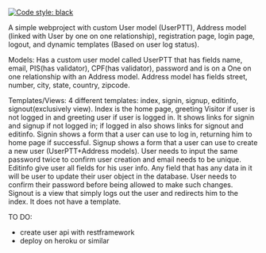[![Code style: black](https://img.shields.io/badge/code%20style-black-000000.svg)](https://github.com/psf/black)

A simple webproject with custom User model (UserPTT), Address model (linked with User by one on one relationship), registration page, login page, logout, and dynamic templates (Based on user log status).

Models:
Has a custom user model called UserPTT that has fields name, email, PIS(has validator), CPF(has validator), password and is on a One on one relationship with an Address model.
Address model has fields street, number, city, state, country, zipcode.

Templates/Views:
4 different templates: index, signin, signup, editinfo, signout(exclusively view).
Index is the home page, greeting Visitor if user is not logged in and greeting user if user is logged in. It shows links for signin and signup if not logged in; if logged in also shows links for signout and editinfo.
Signin shows a form that a user can use to log in, returning him to home page if successful.
Signup shows a form that a user can use to create a new user (UserPTT+Address models). User needs to input the same password twice to confirm user creation and email needs to be unique.
Editinfo give user all fields for his user info. Any field that has any data in it will be user to update their user object in the database. User needs to confirm their password before being allowed to make such changes.
Signout is a view that simply logs out the user and redirects him to the index. It does not have a template.


TO DO:
- create user api with restframework
- deploy on heroku or similar